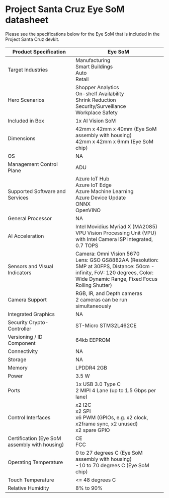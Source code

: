<!---
title: Azure eye SoM datasheet                     # the article title to show on the browser tab
description: Provides a list of important technical specifications for the Azure Eye SoM.              # 115 - 145 character description to show in search results
author: elqu20      # the author's GitHub ID - will be auto-populated if set in settings.json
ms.author: v-elqu     # the author's Microsoft alias (if applicable) - will be auto-populated if set in settings.json
ms.date: {@date}           # the date - will be auto-populated when template is first applied
ms.topic: reference  # the type of article
--->
# Project Santa Cruz Eye SoM datasheet

Please see the specifications below for the Eye SoM that is included in the Project Santa Cruz devkit.

|Product Specification           |Eye SoM     |
|--------------------------------|---------------------|
|Target Industries               |Manufacturing <br> Smart Buildings <br> Auto <br> Retail |
|Hero Scenarios                  |Shopper Analytics <br> On-shelf Availability <br> Shrink Reduction <br> Security/Surveillance <br> Workplace Safety|
|Included in Box                 |1x AI Vision SoM |
|Dimensions                      |42mm x 42mm x 40mm (Eye SoM assembly with housing) <br> 42mm x 42mm x 6mm (Eye SoM chip)|
|OS                              |NA           |
|Management Control Plane        |ADU          |
|Supported Software and Services |Azure IoT Hub <br> Azure IoT Edge <br> Azure Machine Learning <br> Azure Device Update <br> ONNX <br> OpenVINO |
|General Processor               |NA         |
|AI Acceleration                 |Intel Movidius Myriad X (MA2085) VPU Vision Processing Unit (VPU) with Intel Camera ISP integrated, 0.7 TOPS |
|Sensors and Visual Indicators   |Camera: Omni Vision 5670 <br> Lens: GSO GS8882AA (Resolution: 5MP at 30FPS, Distance: 50cm - infinity, FoV: 120 degrees, Color: Wide Dynamic Range, Fixed Focus Rolling Shutter) |
|Camera Support                  |RGB, IR, and Depth cameras <br> 2 cameras can be run simultaneously |
|Integrated Graphics             |NA       |
|Security Crypto-Controller      |ST-Micro STM32L462CE      |
|Versioning / ID Component       |64kb EEPROM |
|Connectivity                    |NA      |NA      |
|Storage                         |NA     |NA      |
|Memory                          |LPDDR4 2GB     |
|Power                           |3.5 W     |
|Ports                           |1x USB 3.0 Type C <br> 2 MIPI 4 Lane (up to 1.5 Gbps per lane)     |
|Control Interfaces              |x2 I2C <br> x2 SPI <br> x6 PWM (GPIOs, e.g. x2 clock, x2frame sync, x2 unused) <br> x2 spare GPIO |
|Certification (Eye SoM assembly with housing)                   |CE <br> FCC      |
|Operating Temperature           |0 to 27 degrees C (Eye SoM assembly with housing) <br> -10 to 70 degrees C (Eye SoM chip) |
|Touch Temperature               |<= 48 degrees C |
|Relative Humidity               |8% to 90%    |
